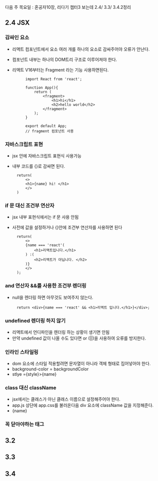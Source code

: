 다음 주 목요일 : 혼공자10장, 리다기 챕터3 보는데 2.4/ 3.3/ 3.4.2정리

## 2.4 JSX

### 감싸인 요소

- 리액트 컴포넌트에서 요소 여러 개를 하나의 요소로 감싸주어야 오류가 안난다.
- 컴포넌트 내부는 하나의 DOM트리 구조로 이루어져야 한다.
- 리액트 V16부터는 Fragment 라는 기능 사용하면된다.

            import React from 'react';

            function App(){
                return (
                    <fragment>
                        <h1>hi</h1>
                        <h2>hello world</h2>
                    </fragment>
                );
            }

            export default App;
            // fragment 컴포넌트 사용

### 자바스크립트 표현

- jsx 안에 자바스크립트 표현식 사용가능
- 내부 코드를 {}로 감싸면 된다.

        return(
            <>
            <h1>{name} hi! </h1>
            </>
        )

### if 문 대신 조건부 연산자

- jsx 내부 표현식에서는 if 문 사용 안됨
- 사전에 값을 설정하거나 {}안에 조건부 연산자를 사용하면 된다

        return(
            <>
            {name === 'react'(
                <h1>리액트입니다.</h1>
            ) :(
                <h2>리액트가 아닙니다. </h2>
            )}
            </>
        );

### and 연산자 &&를 사용한 조건부 렌더링

- null을 렌더링 하면 아무것도 보여주지 않는다.

        return <div>{name === 'react' && <h1>리액트 입니다.</h1>}</div>;

### undefined 렌더링 하지 않기

- 리액트에서 언디파인을 렌더링 하는 상황이 생기면 안됨
- 만약 undefined 값이 나올 수도 있다면 or (||)을 사용하여 오류를 방지한다.

### 인라인 스타일링

- dom 요소에 스타일 적용할려면 문자열이 아니라 객체 형태로 집어넣어야 한다.
- background-color = backgroundColor
- stlye ={style}>{name}

### class 대신 className

- jsx에서는 클래스가 아닌 클래스 이름으로 설정해주어야 한다.
- app.js 상단에 app.css를 불러온다음 div 요소에 className 값을 지정해준다.
- <div className ='react'>{name}</div>

### 꼭 닫아야하는 태그

## 3.2

## 3.3

## 3.4
